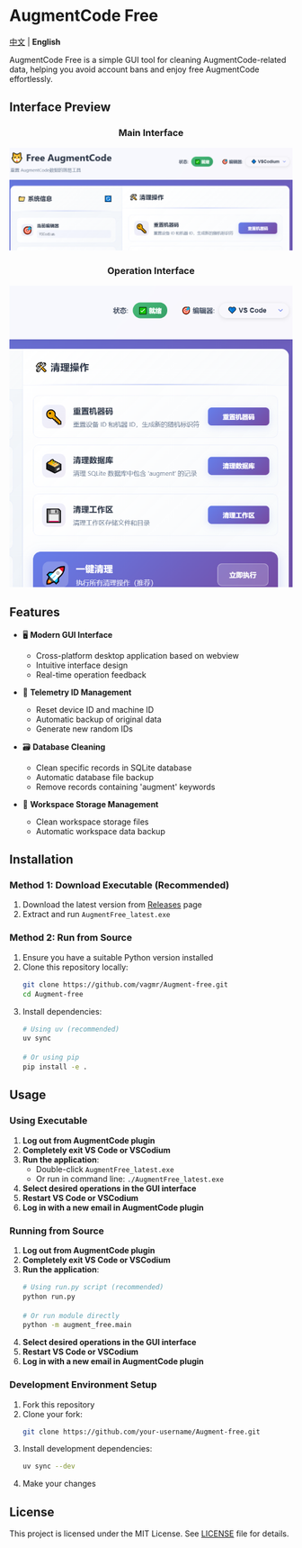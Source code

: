 # AugmentCode Free

[中文](README.md) | **English**

AugmentCode Free is a simple GUI tool for cleaning AugmentCode-related data, helping you avoid account bans and enjoy free AugmentCode effortlessly.

## Interface Preview

<div align="center">

### Main Interface
![Main Interface](docs/ui2.png)

### Operation Interface
![Operation Interface](docs/ui.png)

</div>

## Features

- 🖥️ **Modern GUI Interface**
  - Cross-platform desktop application based on webview
  - Intuitive interface design
  - Real-time operation feedback

- 📝 **Telemetry ID Management**
  - Reset device ID and machine ID
  - Automatic backup of original data
  - Generate new random IDs

- 🗃️ **Database Cleaning**
  - Clean specific records in SQLite database
  - Automatic database file backup
  - Remove records containing 'augment' keywords

- 💾 **Workspace Storage Management**
  - Clean workspace storage files
  - Automatic workspace data backup

## Installation

### Method 1: Download Executable (Recommended)

1. Download the latest version from [Releases](https://github.com/vagmr/Augment-free/releases) page
2. Extract and run `AugmentFree_latest.exe`

### Method 2: Run from Source

1. Ensure you have a suitable Python version installed
2. Clone this repository locally:
   ```bash
   git clone https://github.com/vagmr/Augment-free.git
   cd Augment-free
   ```
3. Install dependencies:
   ```bash
   # Using uv (recommended)
   uv sync

   # Or using pip
   pip install -e .
   ```

## Usage

### Using Executable

1. **Log out from AugmentCode plugin**
2. **Completely exit VS Code or VSCodium**
3. **Run the application**:
   - Double-click `AugmentFree_latest.exe`
   - Or run in command line: `./AugmentFree_latest.exe`
4. **Select desired operations in the GUI interface**
5. **Restart VS Code or VSCodium**
6. **Log in with a new email in AugmentCode plugin**

### Running from Source

1. **Log out from AugmentCode plugin**
2. **Completely exit VS Code or VSCodium**
3. **Run the application**:
   ```bash
   # Using run.py script (recommended)
   python run.py

   # Or run module directly
   python -m augment_free.main
   ```
4. **Select desired operations in the GUI interface**
5. **Restart VS Code or VSCodium**
6. **Log in with a new email in AugmentCode plugin**


### Development Environment Setup

1. Fork this repository
2. Clone your fork:
   ```bash
   git clone https://github.com/your-username/Augment-free.git
   ```
3. Install development dependencies:
   ```bash
   uv sync --dev
   ```
4. Make your changes

## License

This project is licensed under the MIT License. See [LICENSE](LICENSE) file for details.

